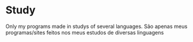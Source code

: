 # Study
Only my programs made in studys of several languages.
São apenas meus programas/sites feitos nos meus estudos de diversas linguagens
